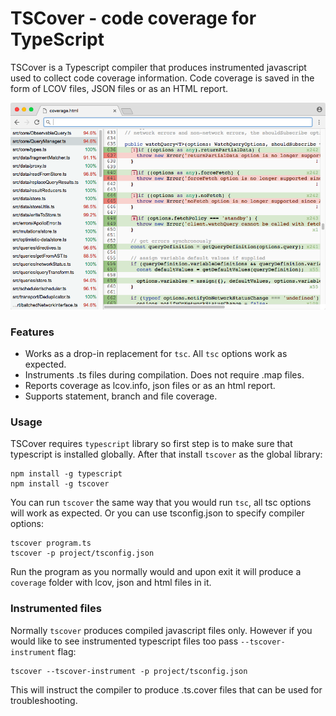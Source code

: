 
# TSCover - code coverage for TypeScript

TSCover is a Typescript compiler that produces instrumented javascript used to collect code coverage information. Code coverage is saved in the form of LCOV files, JSON files or as an HTML report.

![screenshot](img/ss1.png "TSCover HTML report")

### Features

- Works as a drop-in replacement for `tsc`. All `tsc` options work as expected.
- Instruments .ts files during compilation. Does not require .map files.
- Reports coverage as lcov.info, json files or as an html report.
- Supports statement, branch and file coverage.

### Usage

TSCover requires `typescript` library so first step is to make sure that typescript is installed globally. After that install `tscover` as the global library:

	npm install -g typescript
	npm install -g tscover

You can run `tscover` the same way that you would run `tsc`, all tsc options will work as expected. Or you can use tsconfig.json to specify compiler options:

	tscover program.ts
	tscover -p project/tsconfig.json

Run the program as you normally would and upon exit it will produce a `coverage` folder with lcov, json and html files in it.

### Instrumented files

Normally `tscover` produces compiled javascript files only. However if you would like to see instrumented typescript files too pass `--tscover-instrument` flag:

	tscover --tscover-instrument -p project/tsconfig.json

This will instruct the compiler to produce .ts.cover files that can be used for troubleshooting.

